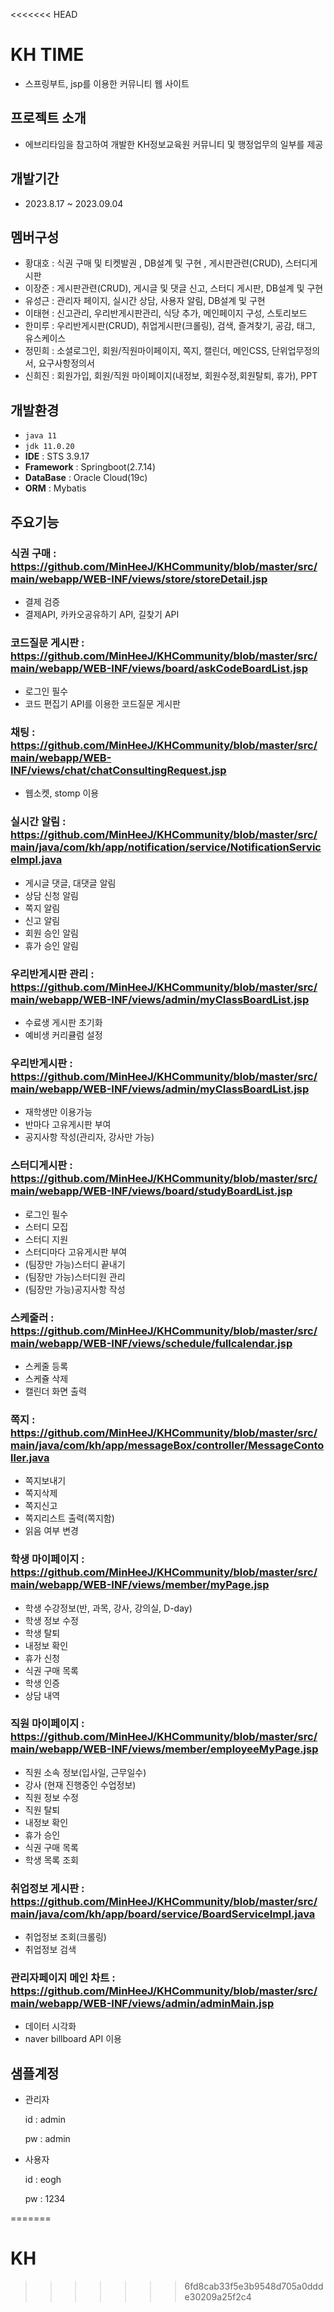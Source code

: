 <<<<<<< HEAD
# KH TIME
- 스프링부트, jsp를 이용한 커뮤니티 웹 사이트

## 프로젝트 소개
- 에브리타임을 참고하여 개발한 KH정보교육원 커뮤니티 및 행정업무의 일부를 제공

## 개발기간
- 2023.8.17 ~ 2023.09.04

## 멤버구성
- 황대호 : 식권 구매 및 티켓발권 , DB설계 및 구현 , 게시판관련(CRUD), 스터디게시판
- 이장준 : 게시판관련(CRUD), 게시글 및 댓글 신고, 스터디 게시판, DB설계 및 구현
- 유성근 : 관리자 페이지, 실시간 상담, 사용자 알림, DB설계 및 구현
- 이태현 : 신고관리, 우리반게시판관리, 식당 추가, 메인페이지 구성, 스토리보드
- 한미루 : 우리반게시판(CRUD), 취업게시판(크롤링), 검색, 즐겨찾기, 공감, 태그, 유스케이스
- 정민희 : 소셜로그인, 회원/직원마이페이지, 쪽지, 캘린더, 메인CSS, 단위업무정의서, 요구사항정의서
- 신희진 : 회원가입, 회원/직원 마이페이지(내정보, 회원수정,회원탈퇴, 휴가), PPT

## 개발환경
- `java 11`
- `jdk 11.0.20`
- **IDE** : STS 3.9.17
- **Framework** : Springboot(2.7.14)
- **DataBase** : Oracle Cloud(19c)
- **ORM** : Mybatis

## 주요기능
### 식권 구매 : https://github.com/MinHeeJ/KHCommunity/blob/master/src/main/webapp/WEB-INF/views/store/storeDetail.jsp
   - 결제 검증
   - 결제API, 카카오공유하기 API, 길찾기 API
     
### 코드질문 게시판 : https://github.com/MinHeeJ/KHCommunity/blob/master/src/main/webapp/WEB-INF/views/board/askCodeBoardList.jsp
   - 로그인 필수
   - 코드 편집기 API를 이용한 코드질문 게시판
    
### 채팅 : https://github.com/MinHeeJ/KHCommunity/blob/master/src/main/webapp/WEB-INF/views/chat/chatConsultingRequest.jsp
   - 웹소켓, stomp 이용
     
### 실시간 알림 : https://github.com/MinHeeJ/KHCommunity/blob/master/src/main/java/com/kh/app/notification/service/NotificationServiceImpl.java
   - 게시글 댓글, 대댓글 알림
   - 상담 신청 알림
   - 쪽지 알림
   - 신고 알림
   - 회원 승인 알림
   - 휴가 승인 알림

### 우리반게시판 관리 : https://github.com/MinHeeJ/KHCommunity/blob/master/src/main/webapp/WEB-INF/views/admin/myClassBoardList.jsp
   - 수료생 게시판 초기화
   - 예비생 커리큘럼 설정
     
### 우리반게시판 : https://github.com/MinHeeJ/KHCommunity/blob/master/src/main/webapp/WEB-INF/views/admin/myClassBoardList.jsp
   - 재학생만 이용가능
   - 반마다 고유게시판 부여
   - 공지사항 작성(관리자, 강사만 가능)

### 스터디게시판 : https://github.com/MinHeeJ/KHCommunity/blob/master/src/main/webapp/WEB-INF/views/board/studyBoardList.jsp
   - 로그인 필수
   - 스터디 모집
   - 스터디 지원
   - 스터디마다 고유게시판 부여
   - (팀장만 가능)스터디 끝내기
   - (팀장만 가능)스터디원 관리
   - (팀장만 가능)공지사항 작성

### 스케줄러 : https://github.com/MinHeeJ/KHCommunity/blob/master/src/main/webapp/WEB-INF/views/schedule/fullcalendar.jsp
   - 스케줄 등록
   - 스케쥴 삭제
   - 캘린더 화면 출력
     
### 쪽지 : https://github.com/MinHeeJ/KHCommunity/blob/master/src/main/java/com/kh/app/messageBox/controller/MessageContoller.java
   - 쪽지보내기
   - 쪽지삭제
   - 쪽지신고
   - 쪽지리스트 출력(쪽지함)
   - 읽음 여부 변경
     
### 학생 마이페이지 : https://github.com/MinHeeJ/KHCommunity/blob/master/src/main/webapp/WEB-INF/views/member/myPage.jsp
   - 학생 수강정보(반, 과목, 강사, 강의실, D-day)
   - 학생 정보 수정
   - 학생 탈퇴
   - 내정보 확인
   - 휴가 신청
   - 식권 구매 목록
   - 학생 인증
   - 상담 내역
     
### 직원 마이페이지 : https://github.com/MinHeeJ/KHCommunity/blob/master/src/main/webapp/WEB-INF/views/member/employeeMyPage.jsp
   - 직원 소속 정보(입사일, 근무일수)
   - 강사 (현재 진행중인 수업정보)
   - 직원 정보 수정
   - 직원 탈퇴
   - 내정보 확인
   - 휴가 승인
   - 식권 구매 목록
   - 학생 목록 조회
  
### 취업정보 게시판 : https://github.com/MinHeeJ/KHCommunity/blob/master/src/main/java/com/kh/app/board/service/BoardServiceImpl.java
   - 취업정보 조회(크롤링)
   - 취업정보 검색
     
### 관리자페이지 메인 차트 : https://github.com/MinHeeJ/KHCommunity/blob/master/src/main/webapp/WEB-INF/views/admin/adminMain.jsp
   - 데이터 시각화
   - naver billboard API 이용  

## 샘플계정
- 관리자
  
  id : admin
  
  pw : admin
- 사용자

  id : eogh
 
  pw : 1234

=======
# KH
>>>>>>> 6fd8cab33f5e3b9548d705a0ddde30209a25f2c4

